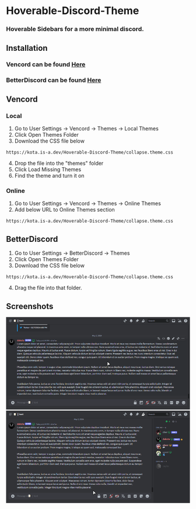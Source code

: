 # Hoverable-Discord-Theme
### Hoverable Sidebars for a more minimal discord.

## Installation
### Vencord can be found [Here](https://vencord.dev)
### BetterDiscord can be found [Here](https://betterdiscord.app)

## Vencord

### Local
1. Go to User Settings -> Vencord -> Themes -> Local Themes
2. Click Open Themes Folder
3. Download the CSS file below
```
https://kota.is-a.dev/Hoverable-Discord-Theme/collapse.theme.css
```
4. Drop the file into the "themes" folder
5. Click Load Missing Themes
6. Find the theme and turn it on

### Online
1. Go to User Settings -> Vencord -> Themes -> Online Themes
2. Add below URL to Online Themes section
```
https://kota.is-a.dev/Hoverable-Discord-Theme/collapse.theme.css
```

## BetterDiscord
1. Go to User Settings -> BetterDiscord -> Themes
2. Click Open Themes Folder
3. Download the CSS file below
```
https://kota.is-a.dev/Hoverable-Discord-Theme/collapse.theme.css
```
4. Drag the file into that folder.

## Screenshots
![Hover Preview 1](./preview/hover1.gif)
![Hover Preview 2](./preview/hover2.gif)